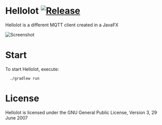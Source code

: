 HelloIot [![Release](https://jitpack.io/v/adrianromero/helloiot.svg)](https://jitpack.io/#adrianromero/helloiot)
========

HelloIot is a different MQTT client created in a JavaFX

![Screenshot](http://i.imgur.com/Uv3mF63.gif)

Start
=====

To start HelloIot, execute: 
 
```
  ./gradlew run
```  

License
=======

HelloIot is licensed under the GNU General Public License, Version 3, 29 June 2007
